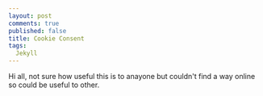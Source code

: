 ```yaml
---
layout: post
comments: true
published: false
title: Cookie Consent
tags:
  Jekyll
---
```


Hi all, not sure how useful this is to anayone but couldn't find a way online so could be useful to other. 
